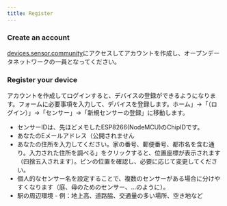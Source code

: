 ```yaml
---
title: Register
---
```


### Create an account

[devices.sensor.community](https://devices-test.sensor.community/register)にアクセスしてアカウントを作成し、オープンデータネットワークの一員となってください。


### Register your device
アカウントを作成してログインすると、デバイスの登録ができるようになります。フォームに必要事項を入力して、デバイスを登録します。ホーム」→「（ログイン）」→「センサー」→「新規センサーの登録」に移動します。

* センサーIDは、先ほどメモしたESP8266(NodeMCU)のChipIDです。
* あなたのEメールアドレス（公開されません
* あなたの住所を入力してください。家の番号、郵便番号、都市名を含む通り。入力された住所を調べる」をクリックすると、位置座標が表示されます（四捨五入されます）。ピンの位置を確認し、必要に応じて変更してください。
* 個人的なセンサー名を設定することで、複数のセンサーがある場合に分けやすくなります（庭、母のためのセンサー、...のように）。
* 駅の周辺環境 - 例：地上高、道路脇、交通量の多い場所、空き地など

